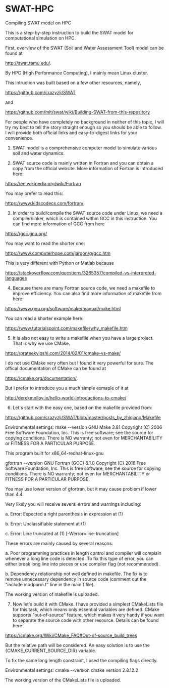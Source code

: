 # SWAT-HPC
Compiling SWAT model on HPC

This is a step-by-step instruction to build the SWAT model for computational simulation on HPC.

First, overview of the SWAT (Soil and Water Assessment Tool) model can be found at 

http://swat.tamu.edu/.

By HPC (High Performance Computing), I mainly mean Linux cluster.

This intruction was built based on a few other resources, namely,

https://github.com/crazyzlj/SWAT

and 

https://github.com/mlt/swat/wiki/Building-SWAT-from-this-repository

For people who have completely no background in neither of this topic, I will try my best to tell the story straight enough so you should be able to follow. I will provide both official links and easy-to-digest links for your convenience.

1. SWAT model is a comprehensive computer model to simulate various soil and water dynamics.

2. SWAT source code is mainly written in Fortran and you can obtain a copy from the official website. More information of Fortran is introduced here:

https://en.wikipedia.org/wiki/Fortran

You may prefer to read this:

https://www.kidscodecs.com/fortran/


3. In order to build/compile the SWAT source code under Linux, we need a compiler/linker, which is contained within GCC in this instruction. You can find more information of GCC from here 

https://gcc.gnu.org/

You may want to read the shorter one:

https://www.computerhope.com/jargon/g/gcc.htm

This is very different with Python or Matlab because

https://stackoverflow.com/questions/3265357/compiled-vs-interpreted-languages

4. Because there are many Fortran source code, we need a makefile to improve efficiency. You can also find more information of makefile from here:

https://www.gnu.org/software/make/manual/make.html

You can read a shorter example here:

https://www.tutorialspoint.com/makefile/why_makefile.htm

5. It is also not easy to write a makefile when you have a large project. That is why we use CMake.

https://prateekvjoshi.com/2014/02/01/cmake-vs-make/

I do not use CMake very often but I found it very powerful for sure.
The offical documentation of CMake can be found at 

https://cmake.org/documentation/.

But I prefer to introduce you a much simple exmaple of it at 

http://derekmolloy.ie/hello-world-introductions-to-cmake/

6. Let's start with the easy one, based on the makefile provided from:

https://github.com/crazyzlj/SWAT/blob/master/posts_by_zhiqiang/Makefile

Environmental settings:
make --version
GNU Make 3.81
Copyright (C) 2006  Free Software Foundation, Inc.
This is free software; see the source for copying conditions.
There is NO warranty; not even for MERCHANTABILITY or FITNESS FOR A
PARTICULAR PURPOSE.

This program built for x86_64-redhat-linux-gnu

gfortran --version
GNU Fortran (GCC) 6.1.0
Copyright (C) 2016 Free Software Foundation, Inc.
This is free software; see the source for copying conditions.  There is NO
warranty; not even for MERCHANTABILITY or FITNESS FOR A PARTICULAR PURPOSE.

You may use lower version of gfortran, but it may cause problem if lower than 4.4.

Very likely you will receive several errors and warnings including:

a. Error: Expected a right parenthesis in expression at (1)

b. Error: Unclassifiable statement at (1)

c. Error: Line truncated at (1) [-Werror=line-truncation]

These errors are mainly caused by several reasons:

a. Poor programming practices in length control and compiler will complain whenever a long line code is detected. To fix this type of error, you can either break long line into pieces or use compiler flag (not recommended).

b. Dependency relationship not well defined in makefile. The fix is to remove unnecessary dependency in source code (comment out the "include modparm.f" line in the main.f file).

The working version of makefile is uploaded.

7. Now let's build it with CMake. I have provided a simplest CMakeLists file for this task, which means only essential variables are defined. 
CMake supports "out-of-source" feature, which makes it very handy if you want to separate the source code with other resource.
Details can be found here:

https://cmake.org/Wiki/CMake_FAQ#Out-of-source_build_trees

But the relative path will be considered. An easy solution is to use the {CMAKE_CURRENT_SOURCE_DIR} variable.

To fix the same long length constraint, I used the compiling flags directly.

Environmental settings:
cmake --version
cmake version 2.8.12.2

The working version of the CMakeLists file is uploaded.
